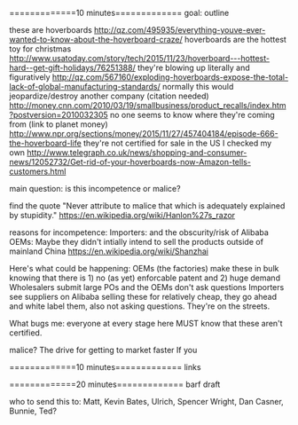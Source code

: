 =============10 minutes=============
goal: outline

these are hoverboards
  http://qz.com/495935/everything-youve-ever-wanted-to-know-about-the-hoverboard-craze/
hoverboards are the hottest toy for christmas
  http://www.usatoday.com/story/tech/2015/11/23/hoverboard---hottest-hard--get-gift-holidays/76251388/
they're blowing up literally and figuratively
  http://qz.com/567160/exploding-hoverboards-expose-the-total-lack-of-global-manufacturing-standards/
normally this would jeopardize/destroy another company (citation needed)
  http://money.cnn.com/2010/03/19/smallbusiness/product_recalls/index.htm?postversion=2010032305
no one seems to know where they're coming from (link to planet money)
    http://www.npr.org/sections/money/2015/11/27/457404184/episode-666-the-hoverboard-life
they're not certified for sale in the US
  I checked my own
  http://www.telegraph.co.uk/news/shopping-and-consumer-news/12052732/Get-rid-of-your-hoverboards-now-Amazon-tells-customers.html 

main question: is this incompetence or malice? 

find the quote
  "Never attribute to malice that which is adequately explained by stupidity."
https://en.wikipedia.org/wiki/Hanlon%27s_razor

reasons for incompetence:
Importers: and the obscurity/risk of Alibaba
OEMs: Maybe they didn't intially intend to sell the products outside of mainland China
https://en.wikipedia.org/wiki/Shanzhai

Here's what could be happening: 
  OEMs (the factories) make these in bulk knowing that there is 1) no (as yet) enforcable patent and 2) huge demand
  Wholesalers submit large POs and the OEMs don't ask questions
  Importers see suppliers on Alibaba selling these for relatively cheap, they go ahead and white label them, also not asking questions. 
  They're on the streets. 

What bugs me: everyone at every stage here MUST know that these aren't certified. 

malice?
  The drive for getting to market faster
  If you 

=============10 minutes=============
links

=============20 minutes=============
barf draft



who to send this to:
Matt, Kevin Bates, Ulrich, Spencer Wright, Dan Casner, Bunnie, Ted? 


